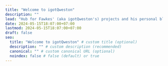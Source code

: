 ```yaml
---
title: "Welcome to igotQweston"
description: ""
lead: "Hub for Fawkes' (aka igotQweston's) projects and his personal blog."
date: 2024-05-15T18:07:00+07:00
lastmod: 2024-05-15T18:07:00+07:00
draft: false
seo:
  title: "Welcome to igotQweston" # custom title (optional)
  description: "" # custom description (recommended)
  canonical: "" # custom canonical URL (optional)
  noindex: false # false (default) or true
---
```

